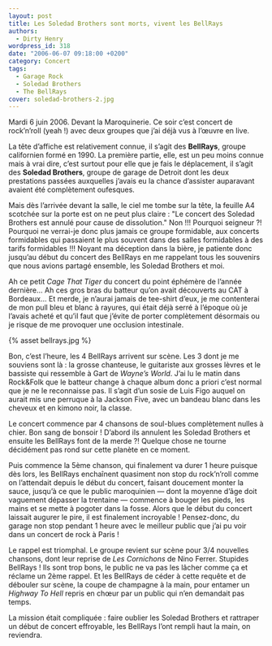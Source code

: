 ```yaml
---
layout: post
title: Les Soledad Brothers sont morts, vivent les BellRays
authors:
  - Dirty Henry
wordpress_id: 318
date: "2006-06-07 09:18:00 +0200"
category: Concert
tags:
  - Garage Rock
  - Soledad Brothers
  - The BellRays
cover: soledad-brothers-2.jpg
---
```


Mardi 6 juin 2006. Devant la Maroquinerie. Ce soir c’est concert de rock’n’roll
(yeah !) avec deux groupes que j’ai déjà vus à l’œuvre en live.

La tête d’affiche est relativement connue, il s’agit des **BellRays**, groupe
californien formé en 1990. La première partie, elle, est un peu moins connue
mais à vrai dire, c’est surtout pour elle que je fais le déplacement, il s’agit
des **Soledad Brothers**, groupe de garage de Detroit dont les deux prestations
passées auxquelles j’avais eu la chance d’assister auparavant avaient été
complètement oufesques.

Mais dès l’arrivée devant la salle, le ciel me tombe sur la tête, la feuille A4
scotchée sur la porte est on ne peut plus claire : "Le concert des Soledad
Brothers est annulé pour cause de dissolution." Non !!! Pourquoi seigneur ⁈
Pourquoi ne verrai-je donc plus jamais ce groupe formidable, aux concerts
formidables qui passaient le plus souvent dans des salles formidables à des
tarifs formidables !!! Noyant ma déception dans la bière, je patiente donc
jusqu’au début du concert des BellRays en me rappelant tous les souvenirs que
nous avions partagé ensemble, les Soledad Brothers et moi.

Ah ce petit _Cage That Tiger_ du concert du point éphémère de l’année dernière…
Ah ces gros bras du batteur qu’on avait découverts au CAT à Bordeaux… Et merde,
je n’aurai jamais de tee-shirt d’eux, je me contenterai de mon pull bleu et
blanc à rayures, qui était déjà serré à l’époque où je l’avais acheté et qu’il
faut que j’évite de porter complètement désormais ou je risque de me provoquer
une occlusion intestinale.

{% asset bellrays.jpg %}

Bon, c’est l’heure, les 4 BellRays arrivent sur scène. Les 3 dont je me souviens
sont là : la grosse chanteuse, le guitariste aux grosses lèvres et le bassiste
qui ressemble à Gart de _Wayne’s World_. J’ai lu le matin dans Rock&Folk que le
batteur change à chaque album donc a priori c’est normal que je ne le
reconnaisse pas. Il s’agit d’un sosie de Luis Figo auquel on aurait mis une
perruque à la Jackson Five, avec un bandeau blanc dans les cheveux et en kimono
noir, la classe.

Le concert commence par 4 chansons de soul-blues complètement nulles à chier.
Bon sang de bonsoir ! D’abord ils annulent les Soledad Brothers et ensuite les
BellRays font de la merde ⁈ Quelque chose ne tourne décidément pas rond sur
cette planète en ce moment.

Puis commence la 5ème chanson, qui finalement va durer 1 heure puisque dès lors,
les BellRays enchaînent quasiment non stop du rock’n’roll comme on l’attendait
depuis le début du concert, faisant doucement monter la sauce, jusqu’à ce que le
public maroquinien — dont la moyenne d’âge doit vaguement dépasser la trentaine
— commence à bouger les pieds, les mains et se mette à pogoter dans la fosse.
Alors que le début du concert laissait augurer le pire, il est finalement
incroyable ! Pensez-donc, du garage non stop pendant 1 heure avec le meilleur
public que j’ai pu voir dans un concert de rock à Paris !

Le rappel est triomphal. Le groupe revient sur scène pour 3/4 nouvelles
chansons, dont leur reprise de _Les Cornichons_ de Nino Ferrer. Stupides
BellRays ! Ils sont trop bons, le public ne va pas les lâcher comme ça et
réclame un 2ème rappel. Et les BellRays de céder à cette requête et de débouler
sur scène, la coupe de champagne à la main, pour entamer un _Highway To Hell_
repris en chœur par un public qui n’en demandait pas temps.

La mission était compliquée : faire oublier les Soledad Brothers et rattraper un
début de concert effroyable, les BellRays l’ont rempli haut la main, on
reviendra.
